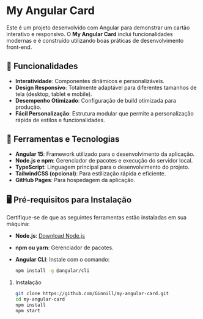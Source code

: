 # My Angular Card

Este é um projeto desenvolvido com Angular para demonstrar um cartão interativo e responsivo. O **My Angular Card** inclui funcionalidades modernas e é construído utilizando boas práticas de desenvolvimento front-end.

## 🚀 Funcionalidades

- **Interatividade**: Componentes dinâmicos e personalizáveis.
- **Design Responsivo**: Totalmente adaptável para diferentes tamanhos de tela (desktop, tablet e mobile).
- **Desempenho Otimizado**: Configuração de build otimizada para produção.
- **Fácil Personalização**: Estrutura modular que permite a personalização rápida de estilos e funcionalidades.

## 🔧 Ferramentas e Tecnologias

- **Angular 15**: Framework utilizado para o desenvolvimento da aplicação.
- **Node.js e npm**: Gerenciador de pacotes e execução do servidor local.
- **TypeScript**: Linguagem principal para o desenvolvimento do projeto.
- **TailwindCSS (opcional)**: Para estilização rápida e eficiente.
- **GitHub Pages**: Para hospedagem da aplicação.

## 🖥️ Pré-requisitos para Instalação

Certifique-se de que as seguintes ferramentas estão instaladas em sua máquina:

- **Node.js**: [Download Node.js](https://nodejs.org)
- **npm ou yarn**: Gerenciador de pacotes.
- **Angular CLI**: Instale com o comando:

  ```bash
  npm install -g @angular/cli

1. Instalação
   ```bash
   git clone https://github.com/Ginnill/my-angular-card.git
   cd my-angular-card
   npm install
   npm start

